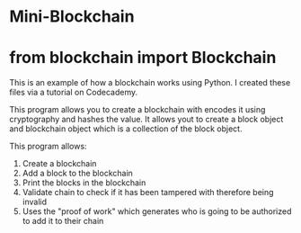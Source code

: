 # Mini-Blockchain
# from blockchain import Blockchain


This is an example of how a blockchain works using Python. I created these files via a tutorial on Codecademy.

This program allows you to create a blockchain with encodes it using cryptography and hashes the value. It allows yout to create a block object and blockchain object which is a collection of the block object. 

This program allows:
1. Create a blockchain
2. Add a block to the blockchain
3. Print the blocks in the blockchain
4. Validate chain to check if it has been tampered with therefore being invalid
5. Uses the "proof of work" which generates who is going to be authorized to add it to their chain



